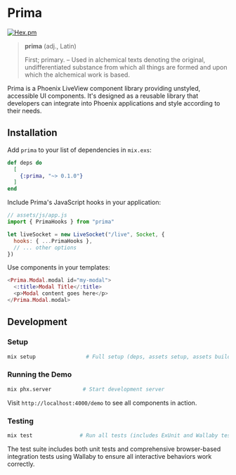 # Prima

[![Hex.pm](https://img.shields.io/hexpm/v/prima.svg)](https://hex.pm/packages/prima)

> **prima** (adj., Latin)
>
> First; primary.
> – Used in alchemical texts denoting the original, undifferentiated substance from which all things are formed and upon which the alchemical work is based.

Prima is a Phoenix LiveView component library providing unstyled, accessible UI components. It's designed as a reusable library that developers can integrate into Phoenix applications and style according to their needs.

## Installation

Add `prima` to your list of dependencies in `mix.exs`:

```elixir
def deps do
  [
    {:prima, "~> 0.1.0"}
  ]
end
```

Include Prima's JavaScript hooks in your application:

```javascript
// assets/js/app.js
import { PrimaHooks } from "prima"

let liveSocket = new LiveSocket("/live", Socket, {
  hooks: { ...PrimaHooks },
  // ... other options
})
```

Use components in your templates:

```heex
<Prima.Modal.modal id="my-modal">
  <:title>Modal Title</:title>
  <p>Modal content goes here</p>
</Prima.Modal.modal>
```

## Development

### Setup

```bash
mix setup                # Full setup (deps, assets setup, assets build)
```

### Running the Demo

```bash
mix phx.server          # Start development server
```

Visit `http://localhost:4000/demo` to see all components in action.

### Testing

```bash
mix test               # Run all tests (includes ExUnit and Wallaby tests)
```

The test suite includes both unit tests and comprehensive browser-based integration tests using Wallaby to ensure all interactive behaviors work correctly.